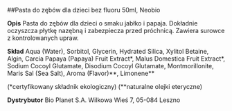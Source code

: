 ##Pasta do zębów dla dzieci bez fluoru 50ml, Neobio

**Opis** Pasta do zębów dla dzieci o smaku jabłko i papaja. Dokładnie oczyszcza płytkę nazębną i zabezpiecza przed próchnicą. Zawiera surowce z kontrolowanych upraw.

**Skład** Aqua (Water), Sorbitol, Glycerin, Hydrated Silica, Xylitol Betaine, Algin, Carcia Papaya (Papaya) Fruit Extract\*, Malus Domestica Fruit Extract\*, Sodium Cocoyl Glutamate, Disodium Cocoyl Glutamate, Montmorillonite, Maris Sal (Sea Salt), Aroma (Flavor)\*\*, Limonene\*\*  

(\*certyfikowany składnik ekologiczny)
(\*\*naturalne olejki eteryczne)

**Dystrybutor** Bio Planet S.A.
Wilkowa Wieś 7, 05-084 Leszno
